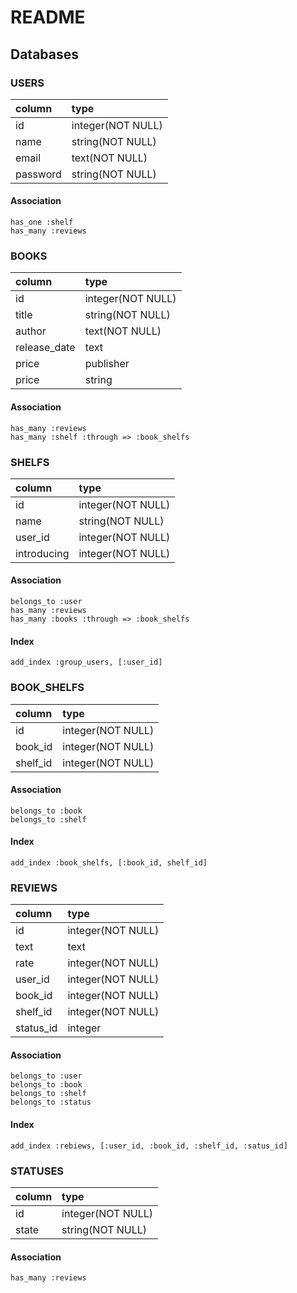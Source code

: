 # README
  ## Databases

  ### USERS

| column   | type             |
|:---------|:-----------------|
| id       |integer(NOT NULL) |
| name     |string(NOT NULL)  |
| email    |text(NOT NULL)    |
| password |string(NOT NULL)  |

  #### Association
    has_one :shelf
    has_many :reviews


  ### BOOKS

| column       | type             |
|:-------------|:-----------------|
| id           |integer(NOT NULL) |
| title        |string(NOT NULL)  |
| author       |text(NOT NULL)    |
| release_date |text              |
| price        |publisher         |
| price        |string            |

  #### Association
    has_many :reviews
    has_many :shelf :through => :book_shelfs


  ### SHELFS

| column      | type             |
|:------------|:-----------------|
| id          |integer(NOT NULL) |
| name        |string(NOT NULL)  |
| user_id     |integer(NOT NULL) |
| introducing |integer(NOT NULL) |

  #### Association
    belongs_to :user
    has_many :reviews
    has_many :books :through => :book_shelfs

  #### Index
    add_index :group_users, [:user_id]


  ### BOOK_SHELFS

| column   | type              |
|:---------|:------------------|
| id       | integer(NOT NULL) |
| book_id  | integer(NOT NULL) |
| shelf_id | integer(NOT NULL) |

  #### Association
    belongs_to :book
    belongs_to :shelf

  #### Index
    add_index :book_shelfs, [:book_id, shelf_id]


  ### REVIEWS

| column    | type              |
|:----------|:------------------|
| id        | integer(NOT NULL) |
| text      | text              |
| rate      | integer(NOT NULL) |
| user_id   | integer(NOT NULL) |
| book_id   | integer(NOT NULL) |
| shelf_id  | integer(NOT NULL) |
| status_id | integer           |

  #### Association
    belongs_to :user
    belongs_to :book
    belongs_to :shelf
    belongs_to :status

  #### Index
    add_index :rebiews, [:user_id, :book_id, :shelf_id, :satus_id]


  ### STATUSES

| column    | type              |
|:----------|:------------------|
| id        | integer(NOT NULL) |
| state     | string(NOT NULL)  |

  #### Association
    has_many :reviews
